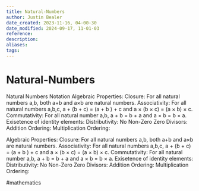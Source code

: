 ```yaml
---
title: Natural-Numbers
author: Justin Bealer
date_created: 2023-11-16, 04-00-30
date_modified: 2024-09-17, 11-01-03
reference: 
description: 
aliases: 
tags: 
---
```

# Natural-Numbers

Natural Numbers
  Notation
  Algebraic Properties:
      Closure: For all natural numbers a,b, both a+b and a×b are natural numbers.
      Associativity: For all natural numbers a,b,c, a + (b + c) = (a + b ) + c and a × (b × c) = (a × b) × c.
      Commutativity: For all natural number a,b, a + b = b + a and a × b = b × a.
      Exisetence of identity elements:
      Distributivity:
      No Non-Zero Zero Divisors:
      Addition Ordering:
      Multiplication Ordering:



Algebraic Properties:
      Closure: For all natural numbers a,b, both a+b and a×b are natural numbers.
      Associativity: For all natural numbers a,b,c, a + (b + c) = (a + b ) + c and a × (b × c) = (a × b) × c.
      Commutativity: For all natural number a,b, a + b = b + a and a × b = b × a.
      Exisetence of identity elements:
      Distributivity:
      No Non-Zero Zero Divisors:
      Addition Ordering:
      Multiplication Ordering:

  #mathematics

